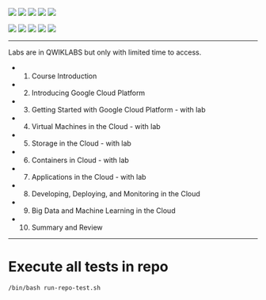 ![](https://img.shields.io/badge/language-gcp-blue)
![](https://img.shields.io/badge/technology-gcp-blue)
![](https://img.shields.io/badge/development%20year-2019-orange)
![](https://img.shields.io/badge/contributor-shijian%20su-purple)
![](https://img.shields.io/badge/license-MIT-lightgrey)

![](https://img.shields.io/github/languages/top/shijiansu/gcp-course-google-cloud-fundamentals-core-infrastructure-by-agilitics)
![](https://img.shields.io/github/languages/count/shijiansu/gcp-course-google-cloud-fundamentals-core-infrastructure-by-agilitics)
![](https://img.shields.io/github/languages/code-size/shijiansu/gcp-course-google-cloud-fundamentals-core-infrastructure-by-agilitics)
![](https://img.shields.io/github/repo-size/shijiansu/gcp-course-google-cloud-fundamentals-core-infrastructure-by-agilitics)
![](https://img.shields.io/github/last-commit/shijiansu/gcp-course-google-cloud-fundamentals-core-infrastructure-by-agilitics?color=red)

--------------------------------------------------------------------------------

Labs are in QWIKLABS but only with limited time to access.

- 01. Course Introduction
- 02. Introducing Google Cloud Platform
- 03. Getting Started with Google Cloud Platform - with lab
- 04. Virtual Machines in the Cloud - with lab
- 05. Storage in the Cloud - with lab
- 06. Containers in Cloud - with lab
- 07. Applications in the Cloud - with lab
- 08. Developing, Deploying, and Monitoring in the Cloud
- 09. Big Data and Machine Learning in the Cloud
- 10. Summary and Review

--------------------------------------------------------------------------------

# Execute all tests in repo

`/bin/bash run-repo-test.sh`
